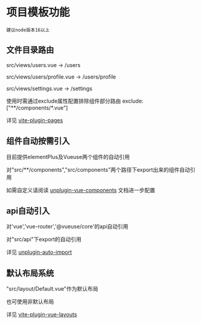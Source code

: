 # 项目模板功能

    建议node版本16以上

## 文件目录路由

  src/views/users.vue -> /users

  src/views/users/profile.vue -> /users/profile

  src/views/settings.vue -> /settings

  使用时需通过exclude属性配置排除组件部分路由
    exclude: ["**/components/*.vue"]

  详见 [vite-plugin-pages](https://github.com/hannoeru/vite-plugin-pages)

## 组件自动按需引入

  目前提供elementPlus及Vueuse两个组件的自动引用

  对"src/**/components","src/components"两个路径下export出来的组件自动引用

  如需自定义请阅读 [unplugin-vue-components](https://github.com/antfu/unplugin-vue-components) 文档进一步配置

## api自动引入

  对'vue','vue-router','@vueuse/core'的api自动引用

  对"src/api"下export的自动引用

  详见 [unplugin-auto-import](https://github.com/antfu/unplugin-auto-import)

## 默认布局系统

  "src/layout/Default.vue"作为默认布局
  
  也可使用非默认布局
  
  详见 [vite-plugin-vue-layouts](https://github.com/JohnCampionJr/vite-plugin-vue-layouts)






